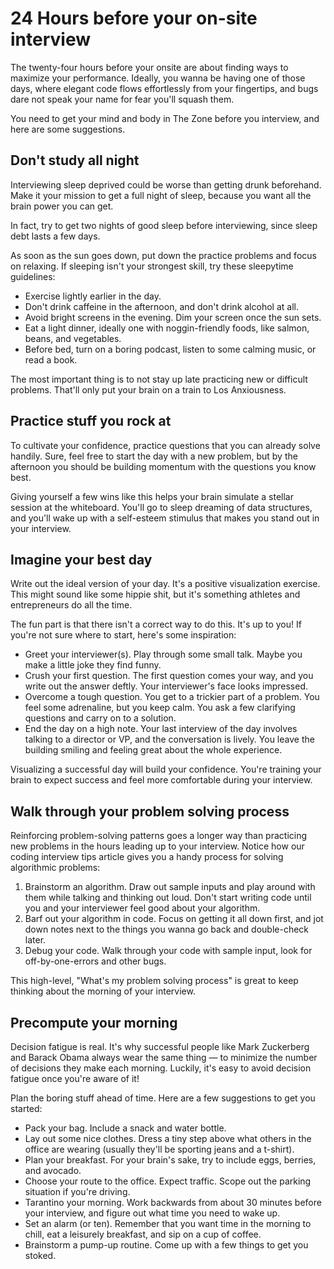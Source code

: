 # 24 Hours before your on-site interview

The twenty-four hours before your onsite are about finding ways to maximize your performance. Ideally, you wanna be 
having one of those days, where elegant code flows effortlessly from your fingertips, and bugs dare not speak your 
name for fear you'll squash them.

You need to get your mind and body in The Zone before you interview, and here are some suggestions.

## Don't study all night

Interviewing sleep deprived could be worse than getting drunk beforehand. Make it your mission to get a full night of 
sleep, because you want all the brain power you can get.

In fact, try to get two nights of good sleep before interviewing, since sleep debt lasts a few days.

As soon as the sun goes down, put down the practice problems and focus on relaxing. If sleeping isn't your strongest 
skill, try these sleepytime guidelines:
* Exercise lightly earlier in the day.
* Don't drink caffeine in the afternoon, and don't drink alcohol at all.
* Avoid bright screens in the evening. Dim your screen once the sun sets.
* Eat a light dinner, ideally one with noggin-friendly foods, like salmon, beans, and vegetables.
* Before bed, turn on a boring podcast, listen to some calming music, or read a book.

The most important thing is to not stay up late practicing new or difficult problems. That'll only put your brain on a 
train to Los Anxiousness. 

## Practice stuff you rock at

To cultivate your confidence, practice questions that you can already solve handily. Sure, feel free to start the day 
with a new problem, but by the afternoon you should be building momentum with the questions you know best.

Giving yourself a few wins like this helps your brain simulate a stellar session at the whiteboard. You'll go to sleep 
dreaming of data structures, and you'll wake up with a self-esteem stimulus that makes you stand out in your interview.

## Imagine your best day

Write out the ideal version of your day. It's a positive visualization exercise. This might sound like some hippie 
shit, but it's something athletes and entrepreneurs do all the time.

The fun part is that there isn't a correct way to do this. It's up to you! If you're not sure where to start, here's 
some inspiration:
* Greet your interviewer(s). Play through some small talk. Maybe you make a little joke they find funny.
* Crush your first question. The first question comes your way, and you write out the answer deftly. Your interviewer's 
face looks impressed.
* Overcome a tough question. You get to a trickier part of a problem. You feel some adrenaline, but you keep calm. You 
ask a few clarifying questions and carry on to a solution.
* End the day on a high note. Your last interview of the day involves talking to a director or VP, and the conversation 
is lively. You leave the building smiling and feeling great about the whole experience.

Visualizing a successful day will build your confidence. You're training your brain to expect success and feel more 
comfortable during your interview.

## Walk through your problem solving process

Reinforcing problem-solving patterns goes a longer way than practicing new problems in the hours leading up to your 
interview. Notice how our coding interview tips article gives you a handy process for solving algorithmic problems:

1. Brainstorm an algorithm. Draw out sample inputs and play around with them while talking and thinking out loud. Don't 
start writing code until you and your interviewer feel good about your algorithm.
2. Barf out your algorithm in code. Focus on getting it all down first, and jot down notes next to the things you wanna 
go back and double-check later.
3. Debug your code. Walk through your code with sample input, look for off-by-one-errors and other bugs.

This high-level, "What's my problem solving process" is great to keep thinking about the morning of your interview. 

## Precompute your morning

Decision fatigue is real. It's why successful people like Mark Zuckerberg and Barack Obama always wear the same 
thing — to minimize the number of decisions they make each morning. Luckily, it's easy to avoid decision fatigue once 
you're aware of it!

Plan the boring stuff ahead of time. Here are a few suggestions to get you started:
* Pack your bag. Include a snack and water bottle.
* Lay out some nice clothes. Dress a tiny step above what others in the office are wearing (usually they'll be sporting 
jeans and a t-shirt).
* Plan your breakfast. For your brain's sake, try to include eggs, berries, and avocado.
* Choose your route to the office. Expect traffic. Scope out the parking situation if you're driving.
* Tarantino your morning. Work backwards from about 30 minutes before your interview, and figure out what time you need 
to wake up.
* Set an alarm (or ten). Remember that you want time in the morning to chill, eat a leisurely breakfast, and sip on a 
cup of coffee.
* Brainstorm a pump-up routine. Come up with a few things to get you stoked.

